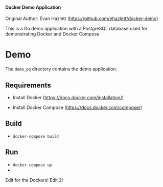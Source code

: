 #### Docker Demo Application
Original Author:  Evan Hazlett (https://github.com/ehazlett/docker-demo)

This is a Go demo application with a PostgreSQL database used for demonstrating Docker and Docker Compose

# Demo
The `demo_pq` directory contains the demo application.

## Requirements

- Install Docker (https://docs.docker.com/installation/)

- Install Docker Compose (https://docs.docker.com/compose/)

## Build

- `docker-compose build`

## Run

- `docker-compose up`
- 
Edit for the Dockers!
Edit 2!

